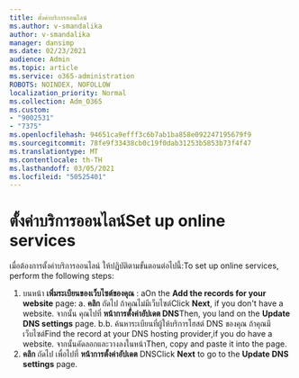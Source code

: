 ```yaml
---
title: ตั้งค่าบริการออนไลน์
ms.author: v-smandalika
author: v-smandalika
manager: dansimp
ms.date: 02/23/2021
audience: Admin
ms.topic: article
ms.service: o365-administration
ROBOTS: NOINDEX, NOFOLLOW
localization_priority: Normal
ms.collection: Adm_O365
ms.custom:
- "9002531"
- "7375"
ms.openlocfilehash: 94651ca9efff3c6b7ab1ba858e092247195679f9
ms.sourcegitcommit: 78fe9f33438cb0c19f0dab31253b5853b73f4f47
ms.translationtype: MT
ms.contentlocale: th-TH
ms.lasthandoff: 03/05/2021
ms.locfileid: "50525401"
---
```

# <a name="set-up-online-services"></a><span data-ttu-id="ce48c-102">ตั้งค่าบริการออนไลน์</span><span class="sxs-lookup"><span data-stu-id="ce48c-102">Set up online services</span></span>

<span data-ttu-id="ce48c-103">เมื่อต้องการตั้งค่าบริการออนไลน์ ให้ปฏิบัติตามขั้นตอนต่อไปนี้:</span><span class="sxs-lookup"><span data-stu-id="ce48c-103">To set up online services, perform the following steps:</span></span>

1. <span data-ttu-id="ce48c-104">บนหน้า **เพิ่มระเบียนของเว็บไซต์ของคุณ** : a</span><span class="sxs-lookup"><span data-stu-id="ce48c-104">On the **Add the records for your website** page: a.</span></span> <span data-ttu-id="ce48c-105">**คลิก** ถัดไป ถ้าคุณไม่มีเว็บไซต์</span><span class="sxs-lookup"><span data-stu-id="ce48c-105">Click **Next**, if you don't have a website.</span></span> <span data-ttu-id="ce48c-106">จากนั้น คุณไปที่ **หน้าการตั้งค่าอัปเดต DNS**</span><span class="sxs-lookup"><span data-stu-id="ce48c-106">Then, you land on the **Update DNS settings** page.</span></span>
    <span data-ttu-id="ce48c-107">b.</span><span class="sxs-lookup"><span data-stu-id="ce48c-107">b.</span></span> <span data-ttu-id="ce48c-108">ค้นหาระเบียนที่ผู้ให้บริการโฮสต์ DNS ของคุณ ถ้าคุณมีเว็บไซต์</span><span class="sxs-lookup"><span data-stu-id="ce48c-108">Find the record at your DNS hosting provider,if you do have a website.</span></span> <span data-ttu-id="ce48c-109">จากนั้นคัดลอกและวางลงในหน้า</span><span class="sxs-lookup"><span data-stu-id="ce48c-109">Then, copy and paste it into the page.</span></span>
2. <span data-ttu-id="ce48c-110">**คลิก** ถัดไป เพื่อไปที่ **หน้าการตั้งค่าอัปเดต** DNS</span><span class="sxs-lookup"><span data-stu-id="ce48c-110">Click **Next** to go to the **Update DNS settings** page.</span></span>
